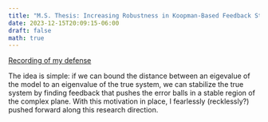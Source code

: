 ```yaml
---
title: "M.S. Thesis: Increasing Robustness in Koopman-Based Feedback Stabilization"
date: 2023-12-15T20:09:15-06:00
draft: false
math: true
---
```


[Recording of my defense](https://youtu.be/srZOhlXSaoE?si=WFa934Oz-D2rC2Ey)

The idea is simple: if we can bound the distance between an eigevalue of the model to an eigenvalue of the true system, we can stabilize the true system by finding feedback that pushes the error balls in a stable region of the complex plane. With this motivation in place, I fearlessly (recklessly?) pushed forward along this research direction.


